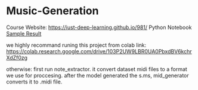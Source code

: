 # Music-Generation

Course Website: https://iust-deep-learning.github.io/981/  Python Notebook
[Sample Result](https://github.com/blu-ray/Music-Generation/blob/master/Temp/Generated_Song.wav?raw=true)

we highly recommand runing this project from colab link: https://colab.research.google.com/drive/103P2UW9LBR0UA0PbxdBV6kchrXdZf0zg

otherwise:
  first run note_extractor. it convert dataset midi files to a format we use for proccesing.
  after the model generated the s.ms, mid_generator converts it to .midi file.
